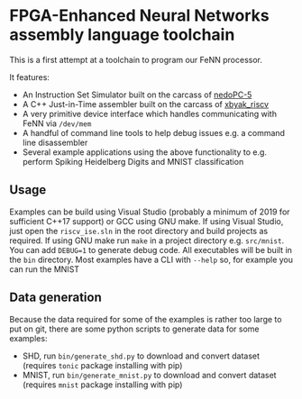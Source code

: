 # FPGA-Enhanced Neural Networks assembly language toolchain
This is a first attempt at a toolchain to program our FeNN processor.

It features:
* An Instruction Set Simulator built on the carcass of [nedoPC-5](https://gitlab.com/nedopc/npc5/-/blob/master/emu-rv32i.c)
* A C++ Just-in-Time assembler built on the carcass of [xbyak_riscv](https://github.com/herumi/xbyak_riscv)
* A very primitive device interface which handles communicating with FeNN via ``/dev/mem``
* A handful of command line tools to help debug issues e.g. a command line disassembler
* Several example applications using the above functionality to e.g. perform Spiking Heidelberg Digits and MNIST classification

## Usage
Examples can be build using Visual Studio (probably a minimum of 2019 for sufficient C++17 support) or GCC using GNU make. 
If using Visual Studio, just open the ``riscv_ise.sln`` in the root directory and build projects as required.
If using GNU make run ``make`` in a project directory e.g. ``src/mnist``. You can add ``DEBUG=1`` to generate debug code.
All executables will be built in the ``bin`` directory.
Most examples have a CLI with ``--help`` so, for example you can run the MNIST

## Data generation
Because the data required for some of the examples is rather too large to put on git, there are some python scripts to generate data for some examples:
* SHD, run ``bin/generate_shd.py`` to download and convert dataset (requires ``tonic`` package installing with pip)
* MNIST, run ``bin/generate_mnist.py`` to download and convert dataset (requires ``mnist`` package installing with pip)
